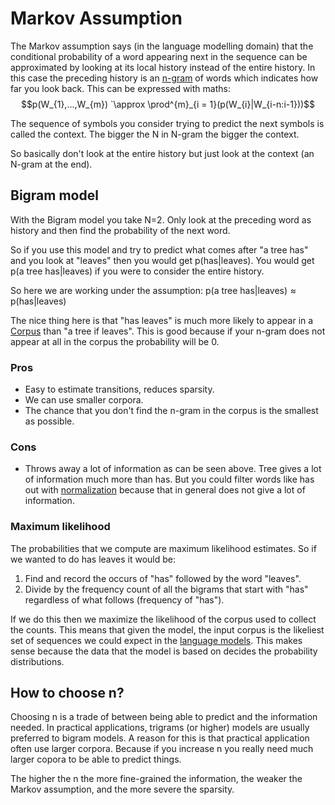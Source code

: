 # Markov Assumption 
The Markov assumption says (in the language modelling domain) that the conditional probability of a word appearing next in the sequence can be approximated by looking at its local history instead of the entire history. In this case the preceding history is an [n-gram](../Languages/N-grams.md) of words which indicates how far you look back. This can be expressed with maths: $$p(W_{1},...,W_{m}) `\approx \prod^{m}_{i = 1}(p(W_{i}|W_{i-n:i-1}))$$

The sequence of symbols you consider trying to predict the next symbols is called the context. The bigger the N in N-gram the bigger the context.

So basically don't look at the entire history but just look at the context (an N-gram at the end). 

## Bigram model 
With the Bigram model you take N=2. Only look at the preceding word as history and then find the probability of the next word. 

So if you use this model and try to predict what comes after "a tree has" and you look at  "leaves" then you would get p(has|leaves). You would get p(a tree has|leaves) if you were to consider the entire history. 

So here we are working under the assumption: $\text{p}(\text{a tree has}|\text{leaves}) \approx \text{p}(\text{has}|\text{leaves})$

The nice thing here is that "has leaves" is much more likely to appear in a [Corpus](../Data/Corpus.md) than "a tree if leaves". This is good because if your n-gram does not appear at all in the corpus the probability will be 0. 

### Pros
- Easy to estimate transitions, reduces sparsity. 
- We can use smaller corpora.
- The chance that you don't find the n-gram in the corpus is the smallest as possible.

### Cons
- Throws away a lot of information as can be seen above. Tree gives a lot of information much more than has. But you could filter words like has out with [normalization](../Data/Normalization.md) because that in general does not give a lot of information. 


### Maximum likelihood 
The probabilities that we compute are maximum likelihood estimates. So if we wanted to do has leaves it would be: 

1. Find and record the occurs of "has" followed by the word "leaves". 
2. Divide by the frequency count of all the bigrams that start with "has" regardless of what follows (frequency of "has").

If we do this then we maximize the likelihood of the corpus used to collect the counts. This means that given the model, the input corpus is the likeliest set of sequences we could expect in the [language models](Language%20Modeling.md). This makes sense because the data that the model is based on decides the probability distributions. 

## How to choose n?
Choosing n is a trade of between being able to predict and the information needed. In practical applications, trigrams (or higher) models are usually preferred to bigram models. A reason for this is that practical application often use larger corpora. Because if you increase n you really need much larger copora to be able to predict things. 

The higher the n the more fine-grained the information, the weaker the Markov assumption, and the more severe the sparsity. 